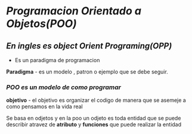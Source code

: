 # *Programacion Orientado a Objetos(POO)*
## *En ingles es object Orient Programing(OPP)*
- Es un paradigma de programacion

**Paradigma** - es un modelo , patron o ejemplo que se debe seguir.

### *POO es un modelo de como programar*

**objetivo** - el objetivo es organizar el codigo de manera que se asemeje a como pensamos en la vida real

Se basa en odjetos 
y en la poo un odjeto es toda entidad que se puede describir atravez de **atributo** y **funciones** que puede realizar la entidad 
